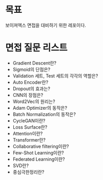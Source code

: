 # 목표

보이져엑스 면접을 대비하기 위한 레포이다.



# 면접 질문 리스트

- Gradient Descent란?
- Sigmoid의 단점은?
- Validation 세트, Test 세트의 각각의 역할은?
- Auto Encoder란?
- Dropout의 효과는?
- CNN의 장점은?
- Word2Vec의 원리는?
- Adam Optimizer의 동작은?
- Batch Normalization의 동작은?
- CycleGAN이란?
- Loss Surface란?
- Attention이란?
- Transformer란?
- Collaborative filtering이란?
- Few-Shot Learning이란?
- Federated Learning이란?
- SVD란?
- 중심극한정리란?